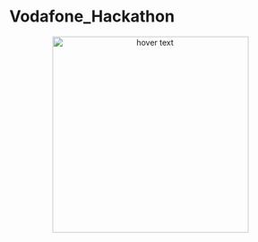 # Vodafone_Hackathon
<p align="center">
  <img src="berkantrl/Vodafone_Hackathon/foto3.png" width="350" title="hover text">
</p>
